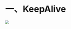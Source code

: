 # 一、KeepAlive

<img src="https://leibnize-picbed.oss-cn-shenzhen.aliyuncs.com/img/20200908132804.png" style="zoom:67%;" align="" />